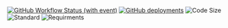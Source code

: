 [![GitHub Workflow Status (with event)](https://img.shields.io/github/actions/workflow/status/m3h3d1/lib/verify.yml?logo=github)](https://github.com/m3h3d1/lib/actions)
[![GitHub deployments](https://img.shields.io/github/deployments/m3h3d1/lib/github-pages?label=pages+state&logo=github)](https://lib.m3h3d1.com/)
![Code Size](https://img.shields.io/github/languages/code-size/m3h3d1/lib)
![Standard](https://img.shields.io/static/v1?label=standard&message=C%2B%2B20+with+O2&color=green&logo=cplusplus)
![Requirments](https://img.shields.io/static/v1?label=requirments&message=GCC+>=12&color=blue&logo=cplusplus)